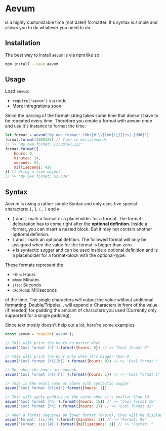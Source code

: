 # Aevum

is a highly customizable time (not date!) formatter. It's syntax is simple and allows you to do whatever you need to do.

## Installation

The best way to install `aevum` is via npm like so
```bash
npm install --save aevum
```

## Usage

Load `aevum`:
- `require('aevum')` via node
- More intregrations soon

Since the parsing of the format-string takes some time that doesn't have to be repeated every time. Therefore you create a format with aevum once and use it's instance to format the time:

```javascript
let format = aevum('My own format: (hh)[#:\\[[mm]\\]][ss].[ddd]')
format.format(3600123) // Time in milliseconds
// >> "My own format: [1:00]00.123"
format.format({
    hours: 0,
    minutes: 14,
    seconds: 53,
    milliseconds: 436
}) // Using a time-object
// >> "My own format: 53.436"
```

## Syntax

Aevum is using a rather simple Syntax and only uses five special characters: `[`, `]`, `(` , `)` and `#`

- `[` and `]` mark a format or a placeholder for a format. The format-delcaration has to come right after the __optional defintion__. Inside a format, you can insert a nested block. But it may not contain another optional defintion.
- `(` and `)` mark an optional defition. The followed format will only be assigned when the value for the format is bigger than zero.
- `#` is syntactic suggar and can be used inside a optional definition and is a placeholder for a format-block with the optional-type.

These formats represent the
- `h`/`hh`: Hours
- `m`/`mm`: Minutes
- `s`/`ss`: Seconds
- `d`/`dd`/`ddd`: Milliseconds

of the time. The single characters will output the value without additional formatting. Double/Tripple/... will append `0`-Characters in front of the value (if needed) for padding the amount of characters you used (Currently only supported for a single padding).

Since text mostly doesn't help out a lot, here're some examples:

```javascript
const aevum = require('aevum');

// This will print the hours no matter what
aevum('Cool format [h]').format({hours: 0}) // >> "Cool format 0"

// This will print the hour only when it's bigger than 0
aevum('Cool format (h)[[h]]').format({hours: 0}) // >> "Cool format "

// So, when the hours are enough
aevum('Cool format (h)[[h]]').format({hours: 1}) // >> "Cool format 1"

// This is the exact same as above with syntactic suggar
aevum('Cool format (h)[#]').format({hours: 1})

// This will apply padding to the value when it's smaller than 10
aevum('Cool format [hh]').format({hours: 15}) // >> "Cool format 15"
aevum('Cool format [hh]').format({hours: 2}) // >> "Cool format 02"

// When a format requires an lower format (m/s/d), they will be displayed when an higher format does exist.
aevum('Format: (ss)[#]').format({minutes: 1}) // >> "Format: 00"
aevum('Format: (ss)[#]').format({milliseconds: 1}) // >> "Format: "
```